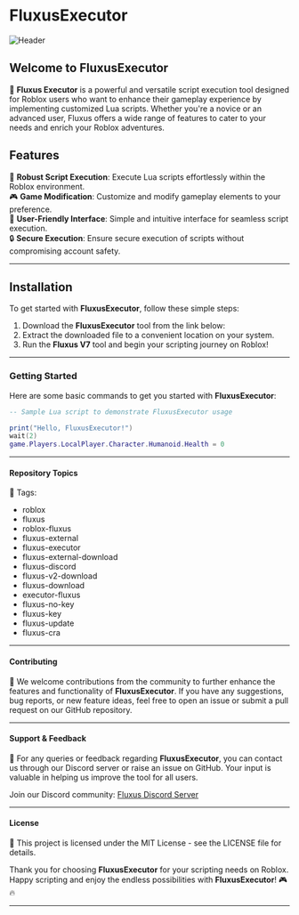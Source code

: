 # **FluxusExecutor**  
![Header](https://github.com/user-attachments/assets/c2bb45cd-a822-40be-be13-c6c26c5b0eff)


## Welcome to FluxusExecutor  
🚀 **Fluxus Executor** is a powerful and versatile script execution tool designed for Roblox users who want to enhance their gameplay experience by implementing customized Lua scripts. Whether you're a novice or an advanced user, Fluxus offers a wide range of features to cater to your needs and enrich your Roblox adventures.  

## Features  
🌟 **Robust Script Execution**: Execute Lua scripts effortlessly within the Roblox environment.  
🎮 **Game Modification**: Customize and modify gameplay elements to your preference.  
🔧 **User-Friendly Interface**: Simple and intuitive interface for seamless script execution.  
🔒 **Secure Execution**: Ensure secure execution of scripts without compromising account safety.  

---

## Installation  
To get started with **FluxusExecutor**, follow these simple steps:

1. Download the **FluxusExecutor** tool from the link below:  
2. Extract the downloaded file to a convenient location on your system.  
3. Run the **Fluxus V7** tool and begin your scripting journey on Roblox!  

---

### Getting Started  
Here are some basic commands to get you started with **FluxusExecutor**:

```lua
-- Sample Lua script to demonstrate FluxusExecutor usage

print("Hello, FluxusExecutor!")
wait(2)
game.Players.LocalPlayer.Character.Humanoid.Health = 0
```

---

#### Repository Topics  
🔖 Tags:

- roblox  
- fluxus  
- roblox-fluxus  
- fluxus-external  
- fluxus-executor  
- fluxus-external-download  
- fluxus-discord  
- fluxus-v2-download  
- fluxus-download  
- executor-fluxus  
- fluxus-no-key  
- fluxus-key  
- fluxus-update  
- fluxus-cra  

---

#### Contributing  
🤝 We welcome contributions from the community to further enhance the features and functionality of **FluxusExecutor**. If you have any suggestions, bug reports, or new feature ideas, feel free to open an issue or submit a pull request on our GitHub repository.

---

#### Support & Feedback  
📧 For any queries or feedback regarding **FluxusExecutor**, you can contact us through our Discord server or raise an issue on GitHub. Your input is valuable in helping us improve the tool for all users.

Join our Discord community: [Fluxus Discord Server](https://discord.gg/fluxuscommunity)

---

#### License  
📝 This project is licensed under the MIT License - see the LICENSE file for details.  

Thank you for choosing **FluxusExecutor** for your scripting needs on Roblox. Happy scripting and enjoy the endless possibilities with **FluxusExecutor**! 🎮🔥

---
